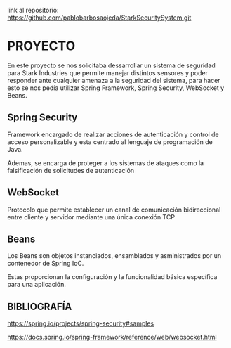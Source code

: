 link al repositorio: https://github.com/pablobarbosaojeda/StarkSecuritySystem.git

# PROYECTO

En este proyecto se nos solicitaba dessarrollar un sistema de seguridad para Stark Industries que permite manejar distintos sensores y poder responder ante cualquier amenaza a la seguridad del sistema, para hacer esto se nos pedía utilizar Spring Framework, Spring Security, WebSocket y Beans. 

## Spring Security

Framework encargado de realizar acciones de autenticación y control de acceso personalizable y esta centrado al lenguaje de programación de Java.

Ademas, se encarga de proteger a los sistemas de ataques como la falsificación de solicitudes de autenticación

## WebSocket 

Protocolo que permite establecer un canal de comunicación bidireccional entre cliente y servidor mediante una única conexión TCP

## Beans 

Los Beans son objetos instanciados, ensamblados y asministrados por un contenedor de Spring IoC.


Estas proporcionan la configuración y la funcionalidad básica específica para una aplicación.

## BIBLIOGRAFÍA

https://spring.io/projects/spring-security#samples

https://docs.spring.io/spring-framework/reference/web/websocket.html


